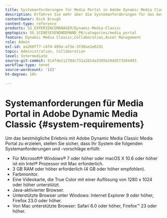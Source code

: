 ```yaml
---
title: Systemanforderungen für Media Portal in Adobe Dynamic Media Classic
description: Erfahren Sie mehr über die Systemanforderungen für das beste Erlebnis mit Media Portal in Adobe Dynamic Media Classic.
contentOwner: Rick Brough
content-type: reference
products: SG_EXPERIENCEMANAGER/Dynamic-Media-Classic
geptopics: SG_SCENESEVENONDEMAND_PK/categories/media_portal
feature: Dynamic Media Classic,Collaboration,Asset Management
role: Admin
exl-id: aa268ff7-c474-409a-af3e-3fd8ae1e6241
topic: Administration, Collaboration
level: Intermediate
source-git-commit: 914fde11270dc731a261da3305b29dd573584d93
workflow-type: tm+mt
source-wordcount: '122'
ht-degree: 10%

---
```


# Systemanforderungen für Media Portal in Adobe Dynamic Media Classic {#system-requirements}

Um das bestmögliche Erlebnis mit Adobe Dynamic Media Classic Media Portal zu erzielen, stellen Sie sicher, dass Ihr System die folgenden Systemanforderungen und -vorschläge erfüllt:

* Für Microsoft® Windows® 7 oder höher oder macOS X 10.6 oder höher ist ein Intel® Prozessor mit Mac erforderlich.
* 3 GB RAM oder höher erforderlich (4 GB oder höher empfohlen).
* Farbmonitor.
* Eine Videokarte, die True Color mit einer Auflösung von 1280 x 1024 oder höher unterstützt.
* Java-aktivierter Browser.
* Unterstützte Browser unter Windows: Internet Explorer 9 oder höher, Firefox 23.0 oder höher.
* Von Mac unterstützte Browser: Safari 6.0 oder höher, Firefox™ 23 oder höher.

